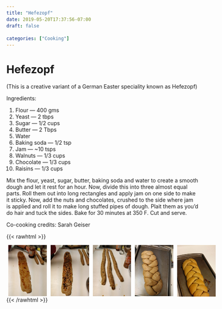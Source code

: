 ```yaml
---
title: "Hefezopf"
date: 2019-05-20T17:37:56-07:00
draft: false

categories: ["Cooking"]
---
```


# Hefezopf

(This is a creative variant of a German Easter speciality known as Hefezopf)

Ingredients:

1.  Flour — 400 gms
2.  Yeast — 2 tbps
3.  Sugar — 1/2 cups
4.  Butter — 2 Tbps
5.  Water
6.  Baking soda — 1/2 tsp
7.  Jam — ~10 tsps
8.  Walnuts — 1/3 cups
9.  Chocolate — 1/3 cups
10. Raisins — 1/3 cups

Mix the flour, yeast, sugar, butter, baking soda and water to create a smooth dough and let it rest for an hour. Now, divide this into three almost equal parts. Roll them out into long rectangles and apply jam on one side to make it sticky. Now, add the nuts and chocolates, crushed to the side where jam is applied and roll it to make long stuffed pipes of dough. Plait them as you’d do hair and tuck the sides. Bake for 30 minutes at 350 F. Cut and serve.

Co-cooking credits: Sarah Geiser

{{< rawhtml >}}
<div style="display: flex; justify-content: space-evenly;">
    <img  style="height: 100%; width: 20%; padding: 0 5px;"  src="./Hefezoph.jpeg" />
    <img  style="height: 100%; width: 20%; padding: 0 5px;"  src="./Hefezoph-1.jpeg" />
    <img  style="height: 100%; width: 20%; padding: 0 5px;"  src="./Hefezoph-2.jpeg" />
    <img  style="height: 100%; width: 20%; padding: 0 5px;"  src="./Hefezoph-3.jpeg" />
    <img  style="height: 100%; width: 20%; padding: 0 5px;"  src="./Hefezoph-4.jpeg" />
</div>
{{< /rawhtml >}}
